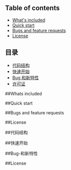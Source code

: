 ## Table of contents
- [What's included](#Whats-included)
- [Quick start](#Quick-start)
- [Bugs and feature requests](#Bugs-and-feature-requests)
- [License](#License)

## 目录
- [代码结构](#代码结构)
- [快速开始](#快速开始)
- [Bug 和新特性](#Bug-和新特性)
- [许可证](#许可证)



##Whats included
























##Quick start





















##Bugs and feature requests










##License









##代码结构












##快速开始














##Bug-和新特性













##License
